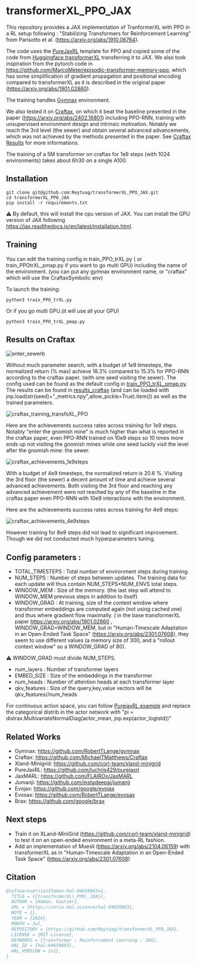 # transformerXL_PPO_JAX

This repository provides a JAX implementation of TranformerXL with PPO in a RL setup following :  "Stabilizing Transformers for Reinforcement Learning" from Parisotto et al. (https://arxiv.org/abs/1910.06764). 

The code uses the [PureJaxRL](https://github.com/luchris429/purejaxrl) template for PPO and copied some of the code from [Huggingface transformerXL](https://github.com/huggingface/transformers/blob/v4.40.1/src/transformers/models/deprecated/transfo_xl/modeling_transfo_xl.py) transferring it to JAX. We also took inspiration from the pytorch code in https://github.com/MarcoMeter/episodic-transformer-memory-ppo, which has some simplification of gradient propagation and positional encoding compared to transformerXL as it is described in the original paper (https://arxiv.org/abs/1901.02860). 

The training handles [Gymnax](https://github.com/RobertTLange/gymnax) environment. 

We also tested it on [Craftax](https://github.com/MichaelTMatthews/Craftax/tree/main/craftax), on which it beat the baseline presented in the paper (https://arxiv.org/abs/2402.16801) including PPO-RNN, training with unsupervised environment design and intrinsic motivation. Notably we reach the 3rd level (the sewer) and obtain several advanced advancements, which was not achieved by the methods presented in the paper. See [Craftax Results](#results-on-craftax) for more informations. 

The training of a 5M transformer on craftax for 1e9 steps (with 1024 environments) takes about 6h30 on a single A100. 

## Installation

```
git clone git@github.com:Reytuag/transformerXL_PPO_JAX.git
cd transformerXL_PPO_JAX
pip install -r requirements.txt
```

:warning: By default, this will install the cpu version of JAX. You can install the GPU version of JAX following https://jax.readthedocs.io/en/latest/installation.html.

## Training 

You can edit the training config in train_PPO_trXL.py ( or train_PPOtrXL_pmap.py if you want to go multi GPU) including the name of the environment. (you can put any gymnax environment name, or "craftax" which will use the CraftaxSymbolic env)   

To launch the training: 
```
python3 train_PPO_trXL.py
```
Or if you go multi GPU.(it will use all your GPU) 
```
python3 train_PPO_trXL_pmap.py
```

## Results on Craftax 

![enter_sewerb](https://github.com/Reytuag/transformerXL_PPO_JAX/assets/76616547/b517835d-bcfd-4f49-866d-9a6123face18)

Without much parameter search, with a budget of 1e9 timesteps, the normalized return (\% max) achieve 18.3\% compared to 15.3\% for PPO-RNN according to the craftax paper. (with one seed visiting the sewer). 
The config used can be found as the default config in [train_PPO_trXL_pmap.py](train_PPO_trXL_pmap.py). The results can be found in [results_craftax](results_craftax)  (and can be loaded with jnp.load(str(seed)+"_metrics.npy",allow_pickle=True).item()) as well as the trained parameters. 

![craftax_training_transfoXL_PPO](https://github.com/Reytuag/transformerXL_PPO_JAX/assets/76616547/80140a56-a77e-418e-86d7-305a6e43c5ac)


Here are the achievements success rates across training for 1e9 steps. Notably "enter the gnomish mine" is much higher than what is reported in the craftax paper, even PPO-RNN trained on 10e9 steps so 10 times more ends up not visiting the gnomish mines while one seed luckily visit the level after the gnomish mine: the sewer. 

![craftax_achievements_1e9steps](https://github.com/Reytuag/transformerXL_PPO_JAX/assets/76616547/00fb0c23-057c-4607-a36e-58cc8186f89c)
  


With a budget of 4e9 timesteps, the normalized return is 20.6 \%. Visiting the 3rd floor (the sewer) a decent amount of time and achieve several advanced achievements. Both visiting the 3rd floor and reaching any advanced achievement were not reached by any of the baseline in the craftax paper even PPO-RNN with 10e9 interactions with the environment. 

Here are the achievements success rates across training for 4e9 steps: 

![craftax_achievements_4e9steps](https://github.com/Reytuag/transformerXL_PPO_JAX/assets/76616547/d3d67b6b-38c6-4cf8-a323-4234b0fe3fd7)


However training for 8e9 steps did not lead to significant improvement. Though we did not conducted much hyperparameters tuning.  

## Config parameters : 
* TOTAL_TIMESTEPS : Total number of environment steps during training. 
* NUM_STEPS : Number of steps between updates. The training data for each update will thus contain NUM_STEPS*NUM_ENVS total steps. 
* WINDOW_MEM :  Size of the memory. (the last step will attend to WINDOW_MEM previous steps in addition to itself)
* WINDOW_GRAD : At training, size of the context window where transformer embeddings are computed again (not using cached one) and thus where gradient flow maximally. ( in the base transformerXL paper https://arxiv.org/abs/1901.02860 , WINDOW_GRAD=WINDOW_MEM, but in "Human-Timescale Adaptation in an Open-Ended Task Space" (https://arxiv.org/abs/2301.07608), they seem to use different values (a memory size of 300, and a "rollout context window" so a WINDOW_GRAD of 80).

:warning: WINDOW_GRAD must divide NUM_STEPS. 
* num_layers : Number of transformer layers
* EMBED_SIZE : Size of the embeddings in the transformer
* num_heads : Number of attention heads at each transformer layer
* qkv_features : Size of the query,key,value vectors will be qkv_features//num_heads

For continuous action space, you can follow [PurejaxRL example](https://github.com/luchris429/purejaxrl/blob/main/purejaxrl/ppo_continuous_action.py) and replace the categorical distrib in the actor network with "pi = distrax.MultivariateNormalDiag(actor_mean, jnp.exp(actor_logtstd))"
  
## Related Works 
* Gymnax: https://github.com/RobertTLange/gymnax
* Craftax: https://github.com/MichaelTMatthews/Craftax
* Xland-Minigrid: https://github.com/corl-team/xland-minigrid
* PureJaxRL: https://github.com/luchris429/purejaxrl
* JaxMARL: https://github.com/FLAIROx/JaxMARL
* Jumanji: https://github.com/instadeepai/jumanji
* Evojax: https://github.com/google/evojax
* Evosax: https://github.com/RobertTLange/evosax
* Brax: https://github.com/google/brax


## Next steps 

* Train it on XLand-MiniGrid (https://github.com/corl-team/xland-minigrid) to test it on an open-ended environment in a meta-RL fashion.
* Add an implementation of Muesli (https://arxiv.org/abs/2104.06159) with transformerXL as in "Human-Timescale Adaptation in an Open-Ended Task Space" (https://arxiv.org/abs/2301.07608)

## Citation 

```bibtex
@softwareversion{hamon:hal-04659863v1,
  TITLE = {{transformerXL\_PPO\_JAX}},
  AUTHOR = {Hamon, Gautier},
  URL = {https://inria.hal.science/hal-04659863},
  NOTE = {},
  YEAR = {2024},
  MONTH = Jul,
  REPOSITORY = {https://github.com/Reytuag/transformerXL_PPO_JAX},
  LICENSE = {MIT License},
  KEYWORDS = {Transformer ; Reinforcement Learning ; JAX},
  HAL_ID = {hal-04659863},
  HAL_VERSION = {v1},
}
```

